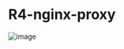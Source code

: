 # R4-nginx-proxy
![image](https://github.com/be01-4nd-mini-project-TEAM1/R4-nginx-proxy/assets/148875683/d47d6b5e-23dd-4b91-8432-210d7f2d1896)
